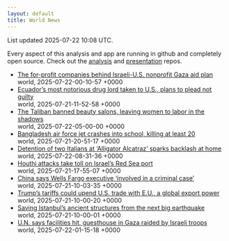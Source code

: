 ```yaml
---
layout: default
title: World News
---
```


<div markdown="0">
<div class="byline small text-muted">List updated <span class="datetime">2025-07-22 10:08 UTC</span>.</div>

<p>Every aspect of this analysis and app are running in github and completely open source. Check out the <a href="https://github.com/Castro-Media/Analysis">analysis</a> and <a href="https://github.com/Castro-Media/TopStoryReview.com">presentation</a> repos.</p>
<ul>
<li><a href='https://www.washingtonpost.com/world/2025/07/21/gaza-aid-ghf/'>The for-profit companies behind Israeli-U.S. nonprofit Gaza aid plan</a><div class='byline small text-muted'>world, <span class="datetime">2025-07-22-00-10-57 +0000</span></div></li>
<li><a href='https://www.washingtonpost.com/world/2025/07/21/fito-drugs-ecuador-los-choneros-extradition/'>Ecuador&#8217;s most notorious drug lord taken to U.S., plans to plead not guilty</a><div class='byline small text-muted'>world, <span class="datetime">2025-07-21-11-52-58 +0000</span></div></li>
<li><a href='https://www.washingtonpost.com/world/2025/07/22/afghanistan-women-taliban-jobs-economy/'>The Taliban banned beauty salons, leaving women to labor in the shadows</a><div class='byline small text-muted'>world, <span class="datetime">2025-07-22-05-00-00 +0000</span></div></li>
<li><a href='https://www.washingtonpost.com/world/2025/07/21/bangladesh-air-force-plane-crash/'>Bangladesh air force jet crashes into school, killing at least 20</a><div class='byline small text-muted'>world, <span class="datetime">2025-07-21-20-51-17 +0000</span></div></li>
<li><a href='https://www.washingtonpost.com/world/2025/07/22/italians-alligator-alcatraz-ice/'>Detention of two Italians at &#8216;Alligator Alcatraz&#8217; sparks backlash at home</a><div class='byline small text-muted'>world, <span class="datetime">2025-07-22-08-31-36 +0000</span></div></li>
<li><a href='https://www.washingtonpost.com/world/2025/07/21/port-eilat-israel-houthi-shutdown-shipping-trade/'>Houthi attacks take toll on Israel&#8217;s Red Sea port</a><div class='byline small text-muted'>world, <span class="datetime">2025-07-21-17-55-07 +0000</span></div></li>
<li><a href='https://www.washingtonpost.com/world/2025/07/21/china-wells-fargo-exit-ban/'>China says Wells Fargo executive &#8216;involved in a criminal case&#8217;</a><div class='byline small text-muted'>world, <span class="datetime">2025-07-21-10-03-35 +0000</span></div></li>
<li><a href='https://www.washingtonpost.com/world/2025/07/21/trumps-tariffs-could-upend-us-trade-with-eu-global-export-power/'>Trump&#8217;s tariffs could upend U.S. trade with E.U., a global export power</a><div class='byline small text-muted'>world, <span class="datetime">2025-07-21-10-00-20 +0000</span></div></li>
<li><a href='https://www.washingtonpost.com/world/interactive/2025/istanbul-earthquake-hagia-sophia-basilica-cistern/'>Saving Istanbul&#8217;s ancient structures from the next big earthquake</a><div class='byline small text-muted'>world, <span class="datetime">2025-07-21-10-00-01 +0000</span></div></li>
<li><a href='https://www.washingtonpost.com/world/2025/07/21/un-facilities-hit-in-gaza/'>U.N. says facilities hit, guesthouse in Gaza raided by Israeli troops</a><div class='byline small text-muted'>world, <span class="datetime">2025-07-22-01-15-18 +0000</span></div></li>
</ul>
</div>
